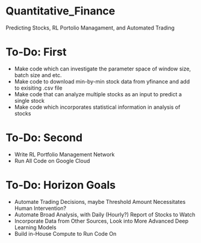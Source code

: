 # Quantitative_Finance
Predicting Stocks, RL Portolio Managament, and Automated Trading

# To-Do: First 
- Make code which can investigate the parameter space of window size, batch size and etc. 
- Make code to download min-by-min stock data from yfinance and add to exisiting .csv file
- Make code that can analyze multiple stocks as an input to predict a single stock 
- Make code which incorporates statistical information in analysis of stocks

# To-Do: Second
- Write RL Portfolio Management Network
- Run All Code on Google Cloud

# To-Do: Horizon Goals
- Automate Trading Decisions, maybe Threshold Amount Necessitates Human Intervention?
- Automate Broad Analysis, with Daily (Hourly?) Report of Stocks to Watch
- Incorporate Data from Other Sources, Look into More Advanced Deep Learning Models 
- Build in-House Compute to Run Code On